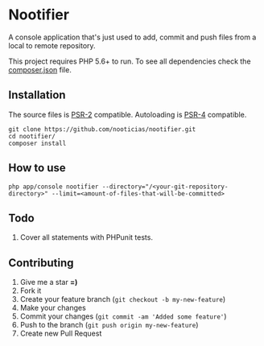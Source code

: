 # Nootifier

A console application that's just used to add, commit and push files from a local to remote repository.

This project requires PHP 5.6+ to run. To see all dependencies check the [composer.json](https://github.com/nooticias/nootifier/blob/master/composer.json) file.

## Installation

The source files is [PSR-2](https://github.com/php-fig/fig-standards/blob/master/accepted/PSR-2-coding-style-guide.md) compatible.
Autoloading is [PSR-4](https://github.com/php-fig/fig-standards/blob/master/accepted/PSR-4-autoloader.md) compatible.

```shell
git clone https://github.com/nooticias/nootifier.git
cd nootifier/
composer install
```

## How to use

```shell
php app/console nootifier --directory="/<your-git-repository-directory>" --limit=<amount-of-files-that-will-be-committed>
```

## Todo

1. Cover all statements with PHPunit tests.

Contributing
------------

1. Give me a star **=)**
2. Fork it
3. Create your feature branch (`git checkout -b my-new-feature`)
4. Make your changes
5. Commit your changes (`git commit -am 'Added some feature'`)
6. Push to the branch (`git push origin my-new-feature`)
7. Create new Pull Request
